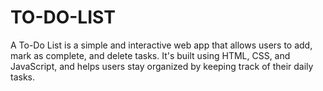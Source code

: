 # TO-DO-LIST
A To-Do List is a simple and interactive web app that allows users to add, mark as complete, and delete tasks. It's built using HTML, CSS, and JavaScript, and helps users stay organized by keeping track of their daily tasks.
